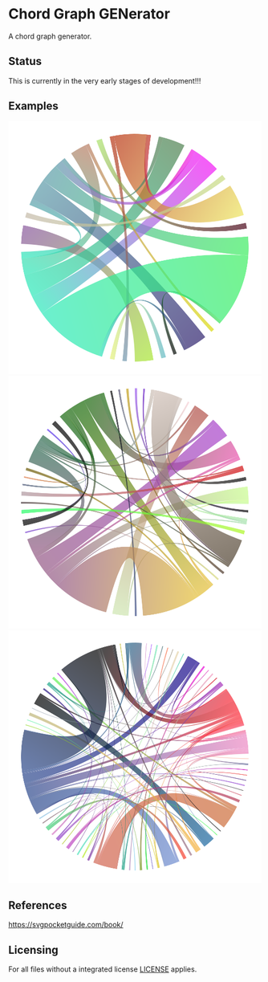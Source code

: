 # Chord Graph GENerator
A chord graph generator.

## Status
This is currently in the very early stages of development!!!

## Examples
![](./res/1.png)
![](./res/2.png)
![](./res/3.png)

## References
https://svgpocketguide.com/book/

## Licensing
For all files without a integrated license [LICENSE](LICENSE) applies.
